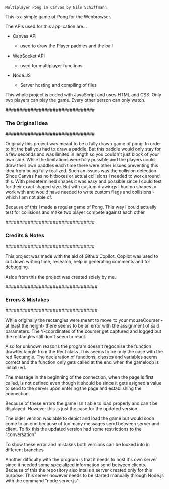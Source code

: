 ~~~~~~~~~~~~~~~~~~~~~~~~~~~~~~~~~~~~~~~~~~~~~~~~~~~~~~~~~~~~~~~~~~~~~~~~~~~~~~
Multiplayer Pong in Canvas by Nils Schiffmann
~~~~~~~~~~~~~~~~~~~~~~~~~~~~~~~~~~~~~~~~~~~~~~~~~~~~~~~~~~~~~~~~~~~~~~~~~~~~~~

This is a simple game of Pong for the Webbrowser.

The APIs used for this application are...

- Canvas API
    - used to draw the Player paddles and the ball

- WebSocket API
    - used for multiplayer functions

- Node.JS
    - Server hosting and compiling of files

This whole project is coded with JavaScript and uses HTML and CSS.
Only two players can play the game. Every other person can only watch.



################################
###    The Original Idea     ###
################################

Originaly this project was meant to be a fully drawn game of pong.
In order to hit the ball you had to draw a paddle.
But this paddle would only stay for a few seconds and was limited in length so you couldn't just block of your own side.
While the limitations were fully possible and the players could draw their own paddles each time there were other issues preventing this idea from being fully realized.
Such an issues was the collision detection. Since Canvas has no hitboxes or actual collisions I needed to work around this.
With predetermined shapes it was easy and possible since I could test for their exact shaped size.
But with custom drawings I had no shapes to work with and would have needed to write custom flags and collisions - which I am not able of.

Because of this I made a regular game of Pong. This way I could actually test for collisions and make two player compete against each other.



################################
###     Credits & Notes      ###
################################

This project was made with the aid of Github Copilot.
Copilot was used to cut down writing time, research, help in generating comments and for debugging.

Aside from this the project was created solely by me.



#################################
###     Errors & Mistakes     ###
#################################

While originally the rectangles were meant to move to your mouseCourser -at least the height- there seems to be an error with the assignment of said parameters. The Y-coordinates of the courser get captured and logged but the rectangles still don't seem to react.

Also for unknown reasons the program doesn't regocnise the function drawRectangle from the Rect class. This seems to be only the case with the red Rectangle.
The declaration of functions, classes and variables seems correct and the function only gets called at the end when the gameloop is initialized.

The message in the beginning of the connection, when the page is first called, is not defined even though it should be since it gets asigned a value to send to the server upon entering the page and establishing the connection.

Because of these errors the game isn't able to load properly and can't be displayed.
However this is just the case for the updated version.

The older version was able to depict and load the game but would soon come to an end because of too many messages send between server and client. To fix this the updated version had some restrictions to the "conversation"

To show these error and mistakes both versions can be looked into in different branches.

Another difficulty with the program is that it needs to host it's own server since it needed some specialized information send between clients. Because of this the repository also intails a server created only for this purpose. This server however needs to be started manually through Node.js with the command "node server.js".